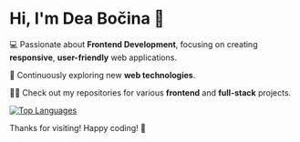 # Hi, I'm Dea Bočina 👋

💻 Passionate about **Frontend Development**, focusing on creating **responsive**, **user-friendly** web applications.

🚀 Continuously exploring new **web technologies**.

👩‍💻 Check out my repositories for various **frontend** and **full-stack** projects.

[![Top Languages](https://github-readme-stats.vercel.app/api/top-langs/?username=deabocina&layout=compact&hide=html,java&langs_count=8)](https://github.com/deabocina)

Thanks for visiting! Happy coding! 🚀
